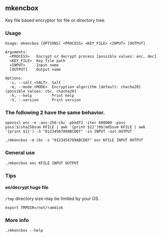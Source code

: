 ## mkencbox

Key file based encryptor for file or directory tree.

### Usage

```
Usage: mkencbox [OPTIONS] <PROCESS> <KEY_FILE> <INPUT> [OUTPUT]

Arguments:
  <PROCESS>   Encrypt or decrypt process [possible values: enc, dec]
  <KEY_FILE>  Key file path
  <INPUT>     Input name
  [OUTPUT]    Output name

Options:
  -s, --salt <SALT>  Salt
  -m, --mode <MODE>  Encryption algorithm [default: chacha20] [possible values: cbc, chacha20]
  -h, --help         Print help
  -V, --version      Print version
```

### The following 2 have the same behavior.

```
openssl enc -e -aes-256-cbc -pbkdf2 -iter 600000 -pass pass:$(sha256sum KFILE | awk '{print $1}')0$(md5sum KFILE | awk '{print $1}') -S "0123456789ABCDEF" -in INPUT -out OUTPUT
```

```
./mkencbox -m cbc -s "0123456789ABCDEF" enc KFILE INPUT OUTPUT
```

### General use

```
./mkencbox enc KFILE INPUT OUTPUT
```

### Tips

#### en/decrypt huge file

`/tmp` directory size may be limited by your OS.

```
export TMPDIR=/not/ramdisk
```

### More info

```
./mkencbox --help
```
